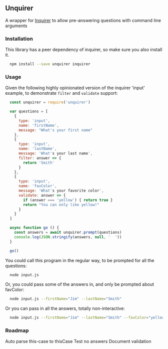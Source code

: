 ## Unquirer

A wrapper for [Inquirer](https://www.npmjs.com/package/inquirer) to allow pre-answering questions with command line arguments

### Installation

This library has a peer dependency of inquirer, so make sure you also install it.

```bash
  npm install --save unquirer inquirer
```

### Usage

Given the following highly opinionated version of the inquirer 'input' example, to demonstrate `filter` and `validate` support:

```javascript
  const unquirer = require('unquirer')

  var questions = [
    {
      type: 'input',
      name: 'firstName',
      message: "What's your first name"
    },
    {
      type: 'input',
      name: 'lastName',
      message: 'What's your last name',
      filter: answer => {
        return 'Smith'
      }
    },
    {
      type: 'input',
      name: 'favColor',
      message: 'What's your favorite color',
      validate: answer => {
        if (answer === 'yellow') { return true }
        return "You can only like yellow!"
      }
    }
  ]

  async function go () {
    const answers = await unquirer.prompt(questions)
    console.log(JSON.stringify(answers, null, '  '))
  }

  go()
```

You could call this program in the regular way, to be prompted for all the questions:

```bash
  node input.js
```

Or, you could pass some of the answers in, and only be prompted about favColor:

```bash
  node input.js --firstName="Jim" --lastName="Smith"
```

Or you can pass in all the answers, totally non-interactive:

```bash
  node input.js --firstName="Jim" --lastName="Smith" --favColor="yellow"
```

### Roadmap

Auto parse this-case to thisCase
Test no answers
Document validation